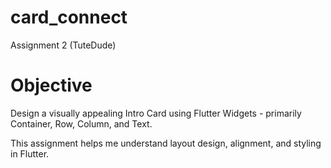 # card_connect
Assignment 2 (TuteDude)


# Objective
Design a visually appealing Intro Card using Flutter Widgets - primarily Container, Row, Column, and Text.

This assignment helps me understand layout design, alignment, and styling in Flutter.
